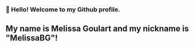 ### 👋 Hello! Welcome to my Github profile.
## My name is Melissa Goulart and my nickname is "MelissaBG"!
<!--
**MelissaBG/MelissaBG** is a ✨ _special_ ✨ repository because its `README.md` (this file) appears on your GitHub profile.

Here are some ideas to get you started:

- 🔭 I’m currently working on ...
•	Trabalho pela manhã na Unidade de TI do Departamento Municipal de Habitação de Porto Alegre e estudo no período da noite na FUNDATEC. 
- 🌱 I’m currently learning ...
•	JAVA, HTML, CSS E Java Script
- 👯 I’m looking to collaborate on ...
- 🤔 I’m looking for help with ...
- 💬 Ask me about ...
- 📫 How to reach me: ...
- 😄 Pronouns: ...
- ⚡ Fun fact: ...
-->
